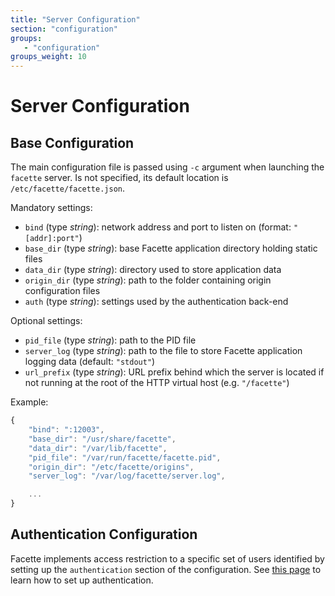 ```yaml
---
title: "Server Configuration"
section: "configuration"
groups:
   - "configuration"
groups_weight: 10
---
```


# Server Configuration

## Base Configuration

The main configuration file is passed using `-c` argument when launching the `facette` server. Is not specified, its
default location is `/etc/facette/facette.json`.

Mandatory settings:

 * `bind` (type *string*): network address and port to listen on (format: `"[addr]:port"`)
 * `base_dir` (type *string*): base Facette application directory holding static files
 * `data_dir` (type *string*): directory used to store application data
 * `origin_dir` (type *string*): path to the folder containing origin configuration files
 * `auth` (type *string*): settings used by the authentication back-end

Optional settings:

 * `pid_file` (type *string*): path to the PID file
 * `server_log` (type *string*): path to the file to store Facette application logging data (default: `"stdout"`)
 * `url_prefix` (type *string*): URL prefix behind which the server is located if not running at the root of the HTTP
   virtual host (e.g. `"/facette"`)

Example:

```javascript
{
    "bind": ":12003",
    "base_dir": "/usr/share/facette",
    "data_dir": "/var/lib/facette",
    "pid_file": "/var/run/facette/facette.pid",
    "origin_dir": "/etc/facette/origins",
    "server_log": "/var/log/facette/server.log",

    ...
}
```

## Authentication Configuration

Facette implements access restriction to a specific set of users identified by setting up the `authentication` section
of the configuration. See [this page](/docs/configuration/authentication/) to learn how to set up authentication.
